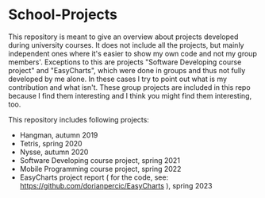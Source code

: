 # School-Projects

This repository is meant to give an overview about projects developed during university courses. It does not include all the projects, but mainly independent ones where it's easier to show my own code and not my group members'. Exceptions to this are projects "Software Developing course project" and "EasyCharts", which were done in groups and thus not fully developed by me alone. In these cases I try to point out what is my contribution and what isn't. These group projects are included in this repo because I find them interesting and I think you might find them interesting, too.

This repository includes following projects:

- Hangman, autumn 2019
- Tetris, spring 2020
- Nysse, autumn 2020
- Software Developing course project, spring 2021
- Mobile Programming course project, spring 2022
- EasyCharts project report ( for the code, see: https://github.com/dorianpercic/EasyCharts ), spring 2023 
